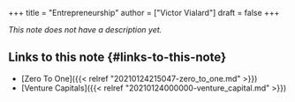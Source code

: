 +++
title = "Entrepreneurship"
author = ["Victor Vialard"]
draft = false
+++

_This note does not have a description yet._


## Links to this note {#links-to-this-note}

-   [Zero To One]({{< relref "20210124215047-zero_to_one.md" >}})
-   [Venture Capitals]({{< relref "20210124000000-venture_capital.md" >}})

